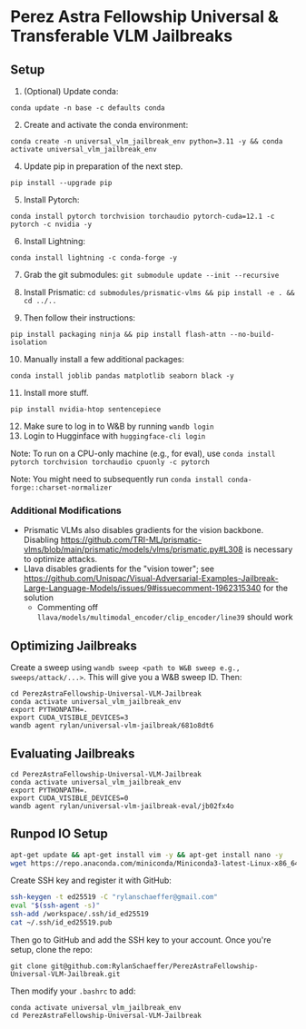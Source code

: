 # Perez Astra Fellowship Universal & Transferable VLM Jailbreaks

## Setup

1. (Optional) Update conda:

`conda update -n base -c defaults conda`

2. Create and activate the conda environment:

`conda create -n universal_vlm_jailbreak_env python=3.11 -y && conda activate universal_vlm_jailbreak_env`

4. Update pip in preparation of the next step.

`pip install --upgrade pip`

5. Install Pytorch:

`conda install pytorch torchvision torchaudio pytorch-cuda=12.1 -c pytorch -c nvidia -y`

6. Install Lightning:

`conda install lightning -c conda-forge -y`

7. Grab the git submodules: `git submodule update --init --recursive`

8. Install Prismatic: `cd submodules/prismatic-vlms && pip install -e . && cd ../..`
9. Then follow their instructions:

`pip install packaging ninja && pip install flash-attn --no-build-isolation`

10. Manually install a few additional packages:

`conda install joblib pandas matplotlib seaborn black -y`

11. Install more stuff. 

`pip install nvidia-htop sentencepiece`

12. Make sure to log in to W&B by running `wandb login`
13. Login to Hugginface with `huggingface-cli login`


Note: To run on a CPU-only machine (e.g., for eval), use `conda install pytorch torchvision torchaudio cpuonly -c pytorch`

Note: You might need to subsequently run `conda install conda-forge::charset-normalizer`

### Additional Modifications

- Prismatic VLMs also disables gradients for the vision backbone. Disabling https://github.com/TRI-ML/prismatic-vlms/blob/main/prismatic/models/vlms/prismatic.py#L308 is necessary to optimize attacks.
- Llava disables gradients for the "vision tower"; see https://github.com/Unispac/Visual-Adversarial-Examples-Jailbreak-Large-Language-Models/issues/9#issuecomment-1962315340 for the solution
  - Commenting off `llava/models/multimodal_encoder/clip_encoder/line39` should work


## Optimizing Jailbreaks

Create a sweep using `wandb sweep <path to W&B sweep e.g., sweeps/attack/...>`. This will give you a W&B sweep ID. Then:

```
cd PerezAstraFellowship-Universal-VLM-Jailbreak
conda activate universal_vlm_jailbreak_env
export PYTHONPATH=.
export CUDA_VISIBLE_DEVICES=3
wandb agent rylan/universal-vlm-jailbreak/681o8dt6
```


## Evaluating Jailbreaks

```
cd PerezAstraFellowship-Universal-VLM-Jailbreak
conda activate universal_vlm_jailbreak_env
export PYTHONPATH=.
export CUDA_VISIBLE_DEVICES=0
wandb agent rylan/universal-vlm-jailbreak-eval/jb02fx4o
```


## Runpod IO Setup


```bash
apt-get update && apt-get install vim -y && apt-get install nano -y
wget https://repo.anaconda.com/miniconda/Miniconda3-latest-Linux-x86_64.sh && chmod +x Miniconda3-latest-Linux-x86_64.sh && ./Miniconda3-latest-Linux-x86_64.sh
```

Create SSH key and register it with GitHub:
```bash
ssh-keygen -t ed25519 -C "rylanschaeffer@gmail.com"
eval "$(ssh-agent -s)"
ssh-add /workspace/.ssh/id_ed25519
cat ~/.ssh/id_ed25519.pub
```

Then go to GitHub and add the SSH key to your account. Once you're setup, clone the repo:

`git clone git@github.com:RylanSchaeffer/PerezAstraFellowship-Universal-VLM-Jailbreak.git`

Then modify your `.bashrc` to add:

```
conda activate universal_vlm_jailbreak_env
cd PerezAstraFellowship-Universal-VLM-Jailbreak
```